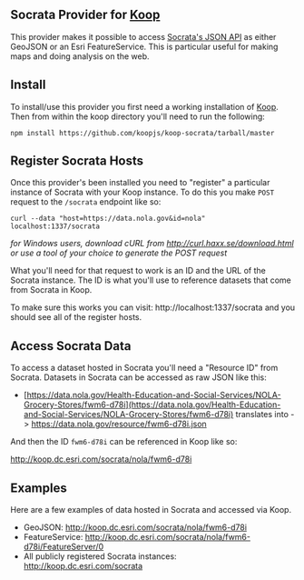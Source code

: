 ## Socrata Provider for [Koop](https://github.com/Esri/koop)

This provider makes it possible to access [Socrata's JSON API](http://dev.socrata.com/docs/formats/json.html) as either GeoJSON or an Esri FeatureService. This is particular useful for making maps and doing analysis on the web.

## Install

To install/use this provider you first need a working installation of [Koop](https://github.com/Esri/koop). Then from within the koop directory you'll need to run the following:

```
npm install https://github.com/koopjs/koop-socrata/tarball/master
```

## Register Socrata Hosts

Once this provider's been installed you need to "register" a particular instance of Socrata with your Koop instance. To do this you make `POST` request to the `/socrata` endpoint like so: 

```
curl --data "host=https://data.nola.gov&id=nola" localhost:1337/socrata
```
*for Windows users, download cURL from http://curl.haxx.se/download.html or use a tool of your choice to generate the POST request*

What you'll need for that request to work is an ID and the URL of the Socrata instance. The ID is what you'll use to reference datasets that come from Socrata in Koop.

To make sure this works you can visit: http://localhost:1337/socrata and you should see all of the register hosts. 

## Access Socrata Data

To access a dataset hosted in Socrata you'll need a "Resource ID" from Socrata. Datasets in Socrata can be accessed as raw JSON like this:

* [https://data.nola.gov/Health-Education-and-Social-Services/NOLA-Grocery-Stores/fwm6-d78i](https://data.nola.gov/Health-Education-and-Social-Services/NOLA-Grocery-Stores/fwm6-d78i) translates into -> https://data.nola.gov/resource/fwm6-d78i.json

And then the ID `fwm6-d78i` can be referenced in Koop like so:

http://koop.dc.esri.com/socrata/nola/fwm6-d78i

## Examples 

Here are a few examples of data hosted in Socrata and accessed via Koop.

* GeoJSON: http://koop.dc.esri.com/socrata/nola/fwm6-d78i
* FeatureService: http://koop.dc.esri.com/socrata/nola/fwm6-d78i/FeatureServer/0
* All publicly registered Socrata instances: http://koop.dc.esri.com/socrata
